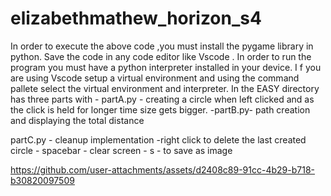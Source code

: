 # elizabethmathew_horizon_s4
In order to execute the above code ,you must install the pygame library in python.
Save the code in any code editor like Vscode .
In order to run the program you must have a python interpreter installed in your device.
I f you are using Vscode setup a virtual environment and using the command pallete select the virtual environment and interpreter.
In the EASY directory has three parts with 
       - partA.py - creating a circle when left clicked and as the click is held for longer time size gets bigger.
       -partB.py- path creation and displaying the total distance
     
      
      






partC.py - cleanup implementation -right click to delete the last created circle 
                                        - spacebar - clear screen
                                        - s - to save as image
                                        
https://github.com/user-attachments/assets/d2408c89-91cc-4b29-b718-b30820097509
